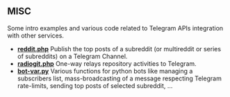 ## MISC
Some intro examples and various code related to Telegram APIs integration with other services.

- [**reddit.php**](reddit.php) Publish the top posts of a subreddit (or multireddit or series of subreddits) on a Telegram Channel.
- [**radiogit.php**](radiogit.php) One-way relays repository activities to Telegram.
- [**bot-var.py**](bot-var.py) Various functions for python bots like managing a subscribers list, mass-broadcasting of a message respecting Telegram rate-limits, sending top posts of selected subreddit, ...
